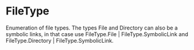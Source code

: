 # FileType

Enumeration of file types. The types File and Directory can also be a symbolic links, in that case use FileType.File | FileType.SymbolicLink and FileType.Directory | FileType.SymbolicLink.

